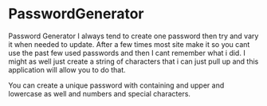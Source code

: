 # PasswordGenerator
Password Generator
I always tend to create one password then try and vary it when needed to update.  After a few times most site make it so you cant use the 
past few used passwords and then I cant remember what  i did.  I might as well just create a string of characters that i can just pull up
and this application will allow you to do that.

You can create a unique password with containing and upper and lowercase as well and numbers and special characters.

